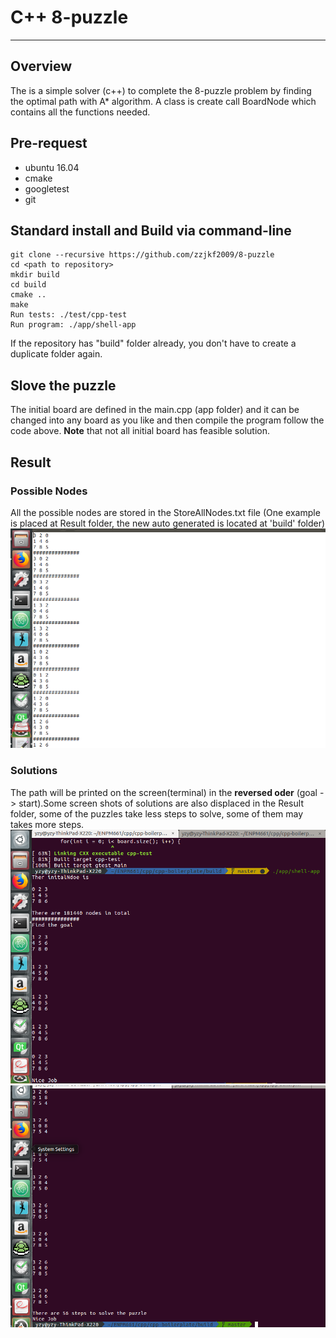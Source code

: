 # C++ 8-puzzle

---

## Overview

The is a simple solver (c++) to complete the 8-puzzle problem by finding the optimal path with A* algorithm. A class is create call BoardNode which contains all the functions needed.


## Pre-request
- ubuntu 16.04
- cmake
- googletest
- git

## Standard install and Build via command-line
```
git clone --recursive https://github.com/zzjkf2009/8-puzzle
cd <path to repository>
mkdir build
cd build
cmake ..
make
Run tests: ./test/cpp-test
Run program: ./app/shell-app
```
If the repository has "build" folder already, you don't have to create a duplicate 
folder again.

## Slove the puzzle
The initial board are defined in the main.cpp (app folder) and it can be changed into any board as you like and then compile the program follow the code above. **Note** that not all initial board has feasible solution.  
## Result
### Possible Nodes
All the possible nodes are stored in the StoreAllNodes.txt file (One example is placed at Result folder, the new auto generated is located at 'build' folder)
![Allnodes](https://github.com/zzjkf2009/8-puzzle/blob/master/Result/Allnodes.png)
### Solutions
The path will be printed on the screen(terminal) in the **reversed oder** (goal -> start).Some screen shots of solutions are also displaced in the Result folder, some of the puzzles take less steps to solve, some of them may takes more steps.
![Fispuzzle](https://github.com/zzjkf2009/8-puzzle/blob/master/Result/solution.png)
![Sedpuzzle](https://github.com/zzjkf2009/8-puzzle/blob/master/Result/solution2.png)
